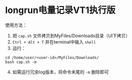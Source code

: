 # longrun电量记录VT1执行版

使用方法：

1. 把 `cap.sh` 文件拷贝到MyFiles/Downloads目录（UI下拷贝）
2. `Ctrl + Alt + T` 并在terminal中输入 `shell`
3. 运行：
```
cd /home/user/<user-id>/MyFiles/Downloads/
bash cap.sh -m
```
4. 如需运行冗余log版本，将命令末尾的 `-m` 删除即可
